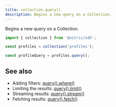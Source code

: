 ```yaml
---
title: collection.query()
description: Begins a new query on a Collection.
---
```


Begins a new query on a Collection.

```javascript
import { collection } from '@nitric/sdk';

const profiles = collection('profiles');

const profileQuery = profiles.query();
```

## See also

- Adding filters: [query().where()](./collection-query-where.md)
- Limiting the results: [query().limit()](./collection-query-limit.md)
- Streaming results: [query().stream()](./collection-query-stream.md)
- Fetching results: [query().fetch()](./collection-query-fetch.md)
